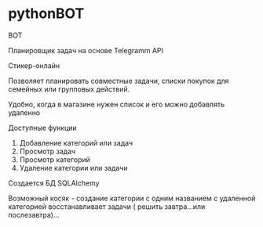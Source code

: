 
# pythonBOT
BOT

Планировщик задач на основе Telegramm API

Стикер-онлайн

Позволяет планировать совместные задачи, списки покупок для семейных или групповых действий. 

Удобно, когда в магазине нужен список и его можно добавлять удаленно

Доступные функции
1. Добавление категорий или задач
2. Просмотр задач
3. Просмотр категорий
4. Удаление категории или задачи

Создается БД SQLAlchemy

Возможный косяк - создание категории с одним названием с удаленной категорией восстанавливает задачи ( решить завтра...или послезавтра)...

